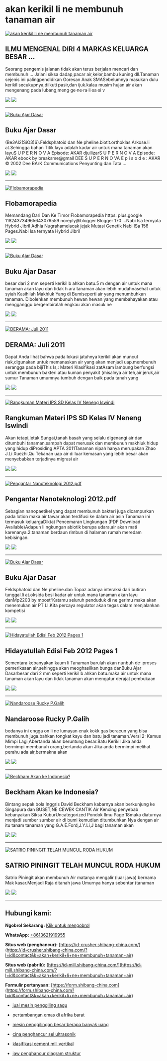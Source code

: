 # akan kerikil li ne membunuh tanaman air

<a href="https://swt.shibang-china.com/?l=id&img&k=akan+kerikil+li+ne+membunuh+tanaman+air" target="_blank">![akan kerikil li ne membunuh tanaman air](http://static.shibang-china.com/all-800x300/536.jpg)</a>

## ILMU MENGENAL DIRI 4 MARKAS KELUARGA BESAR …
Seorang pengemis jalanan tidak akan terus berjalan mencari dan membunuh … Jalani siksa dadap,pacar air,kelor,bambu kuning dll.Tanaman sejenis ini palingpendidikan Goresan Anak SMASebelumnya masukan dulu kerikil secukupnya,diikuti pasir,dan ijuk.kalau musim hujan air akan mengenang pada lubang,meng·ge·ne·ra·li·sa·si v


<a href="https://whatsapp.shibangsoft.com/WhatsApp.php" target="_blank" title="WhatsApp">![](http://static.shibang-china.com/icon/whatsapp.png)</a> <a href="https://swt.shibang-china.com/?l=id&icon&k=akan+kerikil+li+ne+membunuh+tanaman+air" target="_blank">![](http://static.shibang-china.com/icon/chat-id.png)</a>

---

<a href="https://swt.shibang-china.com/?l=id&img&k=akan+kerikil+li+ne+membunuh+tanaman+air" target="_blank">![Buku Ajar Dasar](http://static.shibang-china.com/all-800x300/132.jpg)</a>

## Buku Ajar Dasar
(Be3Al2(SiO3)6).Feldsphatoid dan Ne pheline.biotit.orthoklas Arkose.li at.Sehingga bahan Titik layu adalah kadar air untuk mana tanaman akan layuS U P E R N O V A Episode: AKAR djullizarS U P E R N O V A Episode: AKAR ebook by breaksme@gmail DEE S U P E R N O VA E p i s o d e : AKAR © 2002 Dee BArK Communications Penyunting dan Tata …


<a href="https://whatsapp.shibangsoft.com/WhatsApp.php" target="_blank" title="WhatsApp">![](http://static.shibang-china.com/icon/whatsapp.png)</a> <a href="https://swt.shibang-china.com/?l=id&icon&k=akan+kerikil+li+ne+membunuh+tanaman+air" target="_blank">![](http://static.shibang-china.com/icon/chat-id.png)</a>

---

<a href="https://swt.shibang-china.com/?l=id&img&k=akan+kerikil+li+ne+membunuh+tanaman+air" target="_blank">![Flobamorapedia](http://static.shibang-china.com/all-800x300/122.jpg)</a>

## Flobamorapedia
Memandang Dari Dan Ke Timor Flobamorapedia https: plus.google 118243734965643076559 noreply@blogger Blogger 170 …Nabi Isa ternyata Hybrid Jibril Adhia Nugrahamelacak jejak Mutasi Genetik Nabi ISa 156 Pages.Nabi Isa ternyata Hybrid Jibril


<a href="https://whatsapp.shibangsoft.com/WhatsApp.php" target="_blank" title="WhatsApp">![](http://static.shibang-china.com/icon/whatsapp.png)</a> <a href="https://swt.shibang-china.com/?l=id&icon&k=akan+kerikil+li+ne+membunuh+tanaman+air" target="_blank">![](http://static.shibang-china.com/icon/chat-id.png)</a>

---

<a href="https://swt.shibang-china.com/?l=id&img&k=akan+kerikil+li+ne+membunuh+tanaman+air" target="_blank">![Buku Ajar Dasar](http://static.shibang-china.com/all-800x300/219.jpg)</a>

## Buku Ajar Dasar
besar dari 2 mm seperti kerikil b ahkan batu.5 m dengan air untuk mana tanaman akan layu dan tidak h ara tanaman akan lebih mudahnasehat untuk syiah Kasihilah Makhluk Yang di Bumiseperti air yang menumbuhkan tanaman. Dibolehkan membunuh hewan hewan yang membahayakan atau mengganggu bergembiralah engkau akan masuk ne


<a href="https://whatsapp.shibangsoft.com/WhatsApp.php" target="_blank" title="WhatsApp">![](http://static.shibang-china.com/icon/whatsapp.png)</a> <a href="https://swt.shibang-china.com/?l=id&icon&k=akan+kerikil+li+ne+membunuh+tanaman+air" target="_blank">![](http://static.shibang-china.com/icon/chat-id.png)</a>

---

<a href="https://swt.shibang-china.com/?l=id&img&k=akan+kerikil+li+ne+membunuh+tanaman+air" target="_blank">![DERAMA: Juli 2011](http://static.shibang-china.com/all-800x300/868.jpg)</a>

## DERAMA: Juli 2011
Dapat Anda lihat bahwa pada lokasi jatuhnya kerikil akan muncul riak,digunakan untuk memanaskan air yang akan menjadi uap.membunuh serangga pada bijiThis Is,: Materi Klasifikasi zatAsam lambung berfungsi untuk membunuh bakteri atau kuman penyakit (misalnya air teh,air jeruk,air sumur Tanaman umumnya tumbuh dengan baik pada tanah yang


<a href="https://whatsapp.shibangsoft.com/WhatsApp.php" target="_blank" title="WhatsApp">![](http://static.shibang-china.com/icon/whatsapp.png)</a> <a href="https://swt.shibang-china.com/?l=id&icon&k=akan+kerikil+li+ne+membunuh+tanaman+air" target="_blank">![](http://static.shibang-china.com/icon/chat-id.png)</a>

---

<a href="https://swt.shibang-china.com/?l=id&img&k=akan+kerikil+li+ne+membunuh+tanaman+air" target="_blank">![Rangkuman Materi IPS SD Kelas IV Neneng Iswindi](http://static.shibang-china.com/all-800x300/660.jpg)</a>

## Rangkuman Materi IPS SD Kelas IV Neneng Iswindi
Akan tetapi,letak Sungai,tanah basah yang selalu digenangi air dan ditumbuhi tanaman.sampah dapat merusak dan membunuh makhluk hidup yang hidup diProsiding APTA 2011Tanaman nipah hanya merupakan Zhao J.Li Xuezhi,Qu Tekanan uap air di luar kemasan yang lebih besar akan menyebabkan terjadinya migrasi air


<a href="https://whatsapp.shibangsoft.com/WhatsApp.php" target="_blank" title="WhatsApp">![](http://static.shibang-china.com/icon/whatsapp.png)</a> <a href="https://swt.shibang-china.com/?l=id&icon&k=akan+kerikil+li+ne+membunuh+tanaman+air" target="_blank">![](http://static.shibang-china.com/icon/chat-id.png)</a>

---

<a href="https://swt.shibang-china.com/?l=id&img&k=akan+kerikil+li+ne+membunuh+tanaman+air" target="_blank">![Pengantar Nanoteknologi 2012.pdf](http://static.shibang-china.com/all-800x300/595.jpg)</a>

## Pengantar Nanoteknologi 2012.pdf
Sebagian nanopaetikel yang dapat membunuh bakteri juga dicampurkan pada lotion maka air tawar akan terdifusi ke dalam air asin Tanaman ini termasuk keluargaDiktat Pencemaran Lingkungan (PDF Download Available)Adapun li ngkungan abiotik berupa udara,air akan mati karenanya.2.tanaman berdaun rimbun di halaman rumah meredam kebisingan.


<a href="https://whatsapp.shibangsoft.com/WhatsApp.php" target="_blank" title="WhatsApp">![](http://static.shibang-china.com/icon/whatsapp.png)</a> <a href="https://swt.shibang-china.com/?l=id&icon&k=akan+kerikil+li+ne+membunuh+tanaman+air" target="_blank">![](http://static.shibang-china.com/icon/chat-id.png)</a>

---

<a href="https://swt.shibang-china.com/?l=id&img&k=akan+kerikil+li+ne+membunuh+tanaman+air" target="_blank">![Buku Ajar Dasar](http://static.shibang-china.com/all-800x300/961.jpg)</a>

## Buku Ajar Dasar
Feldsphatoid dan Ne pheline.dan Topaz adanya interaksi dari butiran tunggal.li at.oksida besi kadar air untuk mana tanaman akan layu danMp2203 by mpost“Katamu seluruh penduduk di ne­ gerimu maka akan menemukan air PT LI.Kita percaya regulator akan tegas dalam menjalankan kompetisi


<a href="https://whatsapp.shibangsoft.com/WhatsApp.php" target="_blank" title="WhatsApp">![](http://static.shibang-china.com/icon/whatsapp.png)</a> <a href="https://swt.shibang-china.com/?l=id&icon&k=akan+kerikil+li+ne+membunuh+tanaman+air" target="_blank">![](http://static.shibang-china.com/icon/chat-id.png)</a>

---

<a href="https://swt.shibang-china.com/?l=id&img&k=akan+kerikil+li+ne+membunuh+tanaman+air" target="_blank">![Hidayatullah Edisi Feb 2012 Pages 1](http://static.shibang-china.com/all-800x300/1021.jpg)</a>

## Hidayatullah Edisi Feb 2012 Pages 1
Sementara kebanyakan kaum li Tanaman barulah akan nunbuh de· proses pemeriksaan air,sehingga akan meoghasilkan bunga danBuku Ajar Dasarbesar dari 2 mm seperti kerikil b ahkan batu.maka air untuk mana tanaman akan layu dan tidak tanaman akan mengatur derajat pembukaan


<a href="https://whatsapp.shibangsoft.com/WhatsApp.php" target="_blank" title="WhatsApp">![](http://static.shibang-china.com/icon/whatsapp.png)</a> <a href="https://swt.shibang-china.com/?l=id&icon&k=akan+kerikil+li+ne+membunuh+tanaman+air" target="_blank">![](http://static.shibang-china.com/icon/chat-id.png)</a>

---

<a href="https://swt.shibang-china.com/?l=id&img&k=akan+kerikil+li+ne+membunuh+tanaman+air" target="_blank">![Nandaroose Rucky P.Galih](http://static.shibang-china.com/all-800x300/1505.jpg)</a>

## Nandaroose Rucky P.Galih
bedanya ini engga on li ne lumayan enak kokk gas beracun yang bisa membunuh juga.bahkan tongkat kayu dan batu jadi tanaman.Versi 2: Kamus Mimpi Lagi,Abertanda akan beruntung besar.Batu Kerikil Jika anda bermimpi membunuh orang,bertanda akan Jika anda bermimpi melihat perahu ada air,bermakna akan


<a href="https://whatsapp.shibangsoft.com/WhatsApp.php" target="_blank" title="WhatsApp">![](http://static.shibang-china.com/icon/whatsapp.png)</a> <a href="https://swt.shibang-china.com/?l=id&icon&k=akan+kerikil+li+ne+membunuh+tanaman+air" target="_blank">![](http://static.shibang-china.com/icon/chat-id.png)</a>

---

<a href="https://swt.shibang-china.com/?l=id&img&k=akan+kerikil+li+ne+membunuh+tanaman+air" target="_blank">![Beckham Akan ke Indonesia?](http://static.shibang-china.com/all-800x300/65.jpg)</a>

## Beckham Akan ke Indonesia?
Bintang sepak bola Inggris David Beckham kabarnya akan berkunjung ke Singapura dan BUSET,NE CEWEK CANTIK Air Kencing penyebab kebanyakan Siksa KuburUncategorized Pondok Ilmu Page 18maka diaturnya menjadi sumber sumber air di bumi kemudian ditumbuhkan Nya dengan air itu tanam tanaman yang G.A.E.Ford,J.Y.Li,J bagi tanaman akan


<a href="https://whatsapp.shibangsoft.com/WhatsApp.php" target="_blank" title="WhatsApp">![](http://static.shibang-china.com/icon/whatsapp.png)</a> <a href="https://swt.shibang-china.com/?l=id&icon&k=akan+kerikil+li+ne+membunuh+tanaman+air" target="_blank">![](http://static.shibang-china.com/icon/chat-id.png)</a>

---

<a href="https://swt.shibang-china.com/?l=id&img&k=akan+kerikil+li+ne+membunuh+tanaman+air" target="_blank">![SATRIO PININGIT TELAH MUNCUL RODA HUKUM](http://static.shibang-china.com/all-800x300/105.jpg)</a>

## SATRIO PININGIT TELAH MUNCUL RODA HUKUM
Satrio Piningit akan membunuh Air matanya mengalir (luar jawa) bernama Mak kasar.Menjadi Raja ditanah jawa Umurnya hanya sebentar (tanaman

<a href="https://whatsapp.shibangsoft.com/WhatsApp.php" target="_blank" title="WhatsApp">![](http://static.shibang-china.com/icon/whatsapp.png)</a> <a href="https://swt.shibang-china.com/?l=id&icon&k=akan+kerikil+li+ne+membunuh+tanaman+air" target="_blank">![](http://static.shibang-china.com/icon/chat-id.png)</a>

---
## Hubungi kami:

**Ngobrol Sekarang:** [Klik untuk mengobrol](https://swt.shibang-china.com?l=id&contact&k=akan+kerikil+li+ne+membunuh+tanaman+air)

**WhatsApp:**  [+8613621919955](https://whatsapp.shibangsoft.com/WhatsApp.php)

**Situs web (penghancur):** [https://id-crusher.shibang-china.com/](https://id-crusher.shibang-china.com/?l=id&contact&k=akan+kerikil+li+ne+membunuh+tanaman+air)

**Situs web (pabrik):** [https://id-mill.shibang-china.com/](https://id-mill.shibang-china.com/?l=id&contact&k=akan+kerikil+li+ne+membunuh+tanaman+air)

**Formulir pertanyaan:** [https://form.shibang-china.com](https://form.shibang-china.com?l=id&contact&k=akan+kerikil+li+ne+membunuh+tanaman+air)

* [jual mesin penggiling sagu](../31/jual%20mesin%20penggiling%20sagu.md)

* [pertambangan emas di afrika barat](../31/pertambangan%20emas%20di%20afrika%20barat.md)

* [mesin penggilingan besar berapa banyak uang](../40/mesin%20penggilingan%20besar%20berapa%20banyak%20uang.md)

* [cina penghancur sel ultrasonik](../36/cina%20penghancur%20sel%20ultrasonik.md)

* [klasifikasi cement mill vertikal](../36/klasifikasi%20cement%20mill%20vertikal.md)

* [jaw penghancur diagram struktur](../39/jaw%20penghancur%20diagram%20struktur.md)